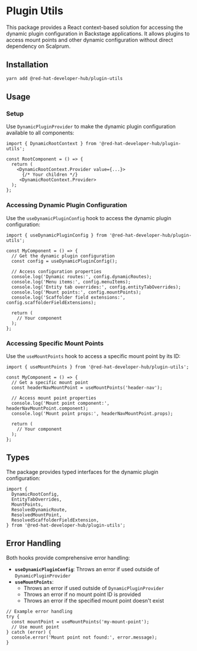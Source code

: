 # Plugin Utils

This package provides a React context-based solution for accessing the dynamic plugin configuration in Backstage applications. It allows plugins to access mount points and other dynamic configuration without direct dependency on Scalprum.

## Installation

```bash
yarn add @red-hat-developer-hub/plugin-utils
```

## Usage

### Setup

Use `DynamicPluginProvider` to make the dynamic plugin configuration available to all components:

```tsx
import { DynamicRootContext } from '@red-hat-developer-hub/plugin-utils';

const RootComponent = () => {
  return (
    <DynamicRootContext.Provider value={...}>
      {/* Your children */}
     <DynamicRootContext.Provider>
  );
};
```

### Accessing Dynamic Plugin Configuration

Use the `useDynamicPluginConfig` hook to access the dynamic plugin configuration:

```tsx
import { useDynamicPluginConfig } from '@red-hat-developer-hub/plugin-utils';

const MyComponent = () => {
  // Get the dynamic plugin configuration
  const config = useDynamicPluginConfig();

  // Access configuration properties
  console.log('Dynamic routes:', config.dynamicRoutes);
  console.log('Menu items:', config.menuItems);
  console.log('Entity tab overrides:', config.entityTabOverrides);
  console.log('Mount points:', config.mountPoints);
  console.log('Scaffolder field extensions:', config.scaffolderFieldExtensions);

  return (
    // Your component
  );
};
```

### Accessing Specific Mount Points

Use the `useMountPoints` hook to access a specific mount point by its ID:

```tsx
import { useMountPoints } from '@red-hat-developer-hub/plugin-utils';

const MyComponent = () => {
  // Get a specific mount point
  const headerNavMountPoint = useMountPoints('header-nav');

  // Access mount point properties
  console.log('Mount point component:', headerNavMountPoint.component);
  console.log('Mount point props:', headerNavMountPoint.props);

  return (
    // Your component
  );
};
```

## Types

The package provides typed interfaces for the dynamic plugin configuration:

```tsx
import {
  DynamicRootConfig,
  EntityTabOverrides,
  MountPoints,
  ResolvedDynamicRoute,
  ResolvedMountPoint,
  ResolvedScaffolderFieldExtension,
} from '@red-hat-developer-hub/plugin-utils';
```

## Error Handling

Both hooks provide comprehensive error handling:

- **`useDynamicPluginConfig`**: Throws an error if used outside of `DynamicPluginProvider`
- **`useMountPoints`**:
  - Throws an error if used outside of `DynamicPluginProvider`
  - Throws an error if no mount point ID is provided
  - Throws an error if the specified mount point doesn't exist

```tsx
// Example error handling
try {
  const mountPoint = useMountPoints('my-mount-point');
  // Use mount point
} catch (error) {
  console.error('Mount point not found:', error.message);
}
```
